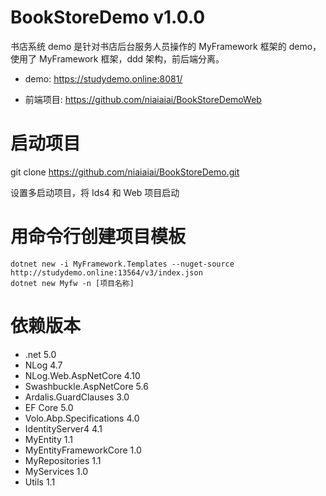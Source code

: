 # BookStoreDemo v1.0.0
书店系统 demo 是针对书店后台服务人员操作的 MyFramework 框架的 demo，使用了 MyFramework 框架，ddd 架构，前后端分离。
* demo: https://studydemo.online:8081/

* 前端项目: https://github.com/niaiaiai/BookStoreDemoWeb

# 启动项目
git clone https://github.com/niaiaiai/BookStoreDemo.git

设置多启动项目，将 Ids4 和 Web 项目启动

# 用命令行创建项目模板
    dotnet new -i MyFramework.Templates --nuget-source http://studydemo.online:13564/v3/index.json
    dotnet new Myfw -n [项目名称]

# 依赖版本
* .net 5.0
* NLog 4.7
* NLog.Web.AspNetCore 4.10
* Swashbuckle.AspNetCore 5.6
* Ardalis.GuardClauses 3.0
* EF Core 5.0
* Volo.Abp.Specifications 4.0
* IdentityServer4 4.1
* MyEntity 1.1
* MyEntityFrameworkCore 1.0
* MyRepositories 1.1
* MyServices 1.0
* Utils 1.1
